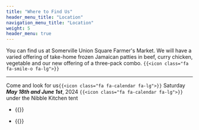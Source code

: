 ```yaml
---
title: "Where to Find Us"
header_menu_title: "Location"
navigation_menu_title: "Location"
weight: 5
header_menu: true
---
```



You can find us at Somerville Union Square Farmer's Market. We will have a varied offering of take-home frozen Jamaican patties in beef, curry chicken, vegetable and our new offering of a three-pack combo. `{{<icon class="fa fa-smile-o fa-lg">}}`

---

Come and look for us`{{<icon class="fa fa-calendar fa-lg">}}` Saturday ***May 18th and June 1st***, 2024 `{{<icon class="fa fa-calendar fa-lg">}}` under the Nibble Kitchen tent

- {{<extlink text="2024 Union Square Farmers Market in Somerville" href="https://www.unionsquaremain.org/2024-fmseason" icon="fa fa-external-link">}}

<!-- - {{<extlink text="Somerville Winter Farmers Market" href="https://www.somwintermarket.org/" icon="fa fa-external-link">}} -->

- {{<extlink text="Nibble - Global Eats by Local Peeps " href="https://nibblesomerville.com/" icon="fa fa-external-link">}}